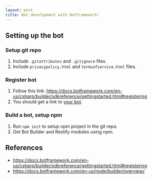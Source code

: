 ```yaml
---
layout: post
title: Bot development with BotFramework!
---
```


## Setting up the bot

### Setup git repo

1. Include `.gitattributes` and `.gitignore` files.
1. Include `privacypolicy.html` and `termsofservice.html` files.

### Register bot

1. Follow this link: https://docs.botframework.com/en-us/csharp/builder/sdkreference/gettingstarted.html#registering
1. You should get a link to [your bot](https://dev.botframework.com/bots?id=HanaBot).

### Build a bot, setup npm

1. Run `npm init` to setup npm project in the git repo.
1. Get Bot Builder and Restify modules using npm.

## References
- https://docs.botframework.com/en-us/csharp/builder/sdkreference/gettingstarted.html#registering
- https://docs.botframework.com/en-us/node/builder/overview/
